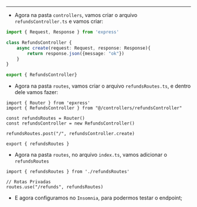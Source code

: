 ___
- Agora na pasta `controllers`, vamos criar o arquivo `refundsController.ts` e vamos criar:
```ts
import { Request, Response } from 'express'

class RefundsController {
	async create(request: Request, response: Response){
		return response.json({message: "ok"})
	}
}

export { RefundsController}
```
- Agora na pasta `routes`, vamos criar o arquivo `refundsRoutes.ts`, e dentro dele vamos fazer:
```Ts
import { Router } from 'epxress'
import { RefundsController } from "@/controllers/refundsController"

const refundsRoutes = Router()
const refundsController = new RefundsController()

refundsRoutes.post("/", refundsController.create)

export { refundsRoutes }
```
- Agora na pasta `routes`, no arquivo `index.ts`, vamos adicionar o `refundsRoutes`
```Ts
import { refundsRoutes } from './refundsRoutes'

// Rotas Privadas
routes.use("/refunds", refundsRoutes)
```
- E agora configuramos no `Insomnia`, para podermos testar o endpoint;